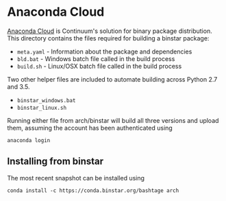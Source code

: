 Anaconda Cloud
==============

[Anaconda Cloud](https://anaconda.org) is Continuum's solution for 
binary package distribution.  This directory contains the files 
required for building a binstar package:
 
 * `meta.yaml` - Information about the package and dependencies
 * `bld.bat` - Windows batch file called in the build process
 * `build.sh` - Linux/OSX batch file called in the build process

Two other helper files are included to automate building across 
Python 2.7 and 3.5.

 * `binstar_windows.bat`
 * `binstar_linux.sh`

Running either file from arch/binstar will build all three versions and 
upload them, assuming the account has been authenticated using 

```
anaconda login
```

Installing from binstar
-----------------------
The most recent snapshot can be installed using 

```
conda install -c https://conda.binstar.org/bashtage arch
``` 
